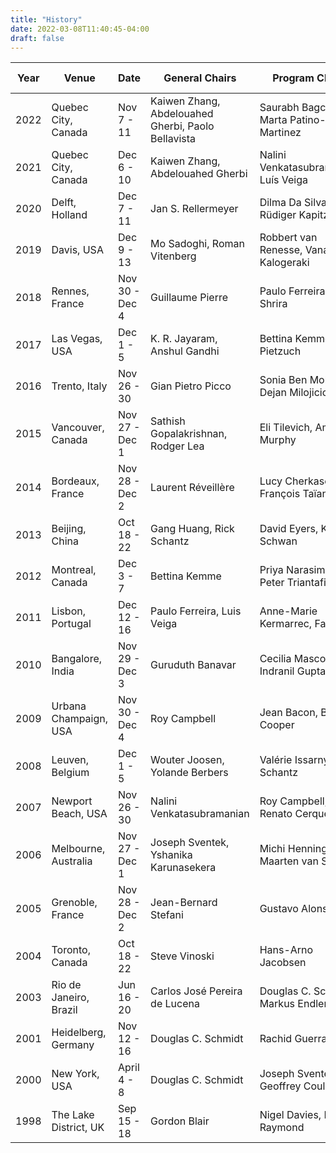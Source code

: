 ```yaml
---
title: "History"
date: 2022-03-08T11:40:45-04:00
draft: false
---
```


| Year| Venue                 | Date            | General Chairs    | Program Chairs              | Acc. Rate | 
| ----|-----------------------|-----------------|----------------------------------|-----------------------------|--------|
| 2022| Quebec City, Canada   | Nov 7 - 11      | Kaiwen Zhang, Abdelouahed Gherbi, Paolo Bellavista | Saurabh Bagchi, Marta Patino-Martinez | 32.5% |
| 2021| Quebec City, Canada   | Dec 6 - 10      | Kaiwen Zhang, Abdelouahed Gherbi | Nalini Venkatasubramanian, Luís Veiga | 28.1% |
| 2020| Delft, Holland        | Dec 7 - 11      | Jan S. Rellermeyer               | Dilma Da Silva, Rüdiger Kapitza | 25.21% |
| 2019| Davis, USA            | Dec 9 - 13      | Mo Sadoghi, Roman Vitenberg      | Robbert van Renesse, Vana Kalogeraki | 24.03% |
| 2018| Rennes, France        | Nov 30 - Dec 4  | Guillaume Pierre                 | Paulo Ferreira, Liuba Shrira | 23.16% |
| 2017| Las Vegas, USA        | Dec 1 - 5       | K. R. Jayaram, Anshul Gandhi     | Bettina Kemme, Peter Pietzuch | 23.53% |
| 2016| Trento, Italy         | Nov 26 - 30     | Gian Pietro Picco                | Sonia Ben Mokhtar, Dejan Milojicic | 19.63% |
| 2015| Vancouver, Canada     | Nov 27 - Dec 1  | Sathish Gopalakrishnan, Rodger Lea | Eli Tilevich, Amy L. Murphy  | 19.49% |
| 2014| Bordeaux, France      | Nov 28 - Dec 2  | Laurent Réveillère                 | Lucy Cherkasova, François Taïani | 18.75% |
| 2013| Beijing, China        | Oct 18 - 22     | Gang Huang, Rick Schantz         | David Eyers, Karsten Schwan | 18.75% |
| 2012| Montreal, Canada      | Dec 3 - 7       | Bettina Kemme                    | Priya Narasimhan, Peter Triantafillou | 19.20% |
| 2011| Lisbon, Portugal      | Dec 12 - 16     | Paulo Ferreira, Luis Veiga       | Anne-Marie Kermarrec, Fabio Kon | 19.20% |
| 2010| Bangalore, India      | Nov 29 - Dec 3  | Guruduth Banavar                 | Cecilia Mascolo, Indranil Gupta | 16.38% |
| 2009| Urbana Champaign, USA | Nov 30 - Dec 4  | Roy Campbell                     | Jean Bacon, Brian F. Cooper | 19.09% |
| 2008| Leuven, Belgium       | Dec 1 - 5       | Wouter Joosen, Yolande Berbers   | Valérie Issarny, Rick Schantz | 17.95% |
| 2007| Newport Beach, USA    | Nov 26 - 30     | Nalini Venkatasubramanian        | Roy Campbell, Renato Cerqueira | 20.37% |
| 2006| Melbourne, Australia  | Nov 27 - Dec 1  | Joseph Sventek, Yshanika Karunasekera | Michi Henning, Maarten van Steen  | 17.22% |
| 2005| Grenoble, France      | Nov 28 - Dec 2  | Jean-Bernard Stefani             | Gustavo Alonso | 16.07% |
| 2004| Toronto, Canada       | Oct 18 - 22     | Steve Vinoski                    | Hans-Arno Jacobsen | 12.89% |
| 2003| Rio de Janeiro, Brazil| Jun 16 - 20     | Carlos José Pereira de Lucena    | Douglas C. Schmidt, Markus Endler | 15.82% |
| 2001| Heidelberg, Germany   | Nov 12 - 16     | Douglas C. Schmidt               | Rachid Guerraoui            | 17.24% |
| 2000| New York, USA         | April 4 - 8     | Douglas C. Schmidt               | Joseph Sventek, Geoffrey Coulson | 30% |
| 1998| The Lake District, UK | Sep 15 - 18     | Gordon Blair                     | Nigel Davies, Kerry Raymond | 18.67% |


